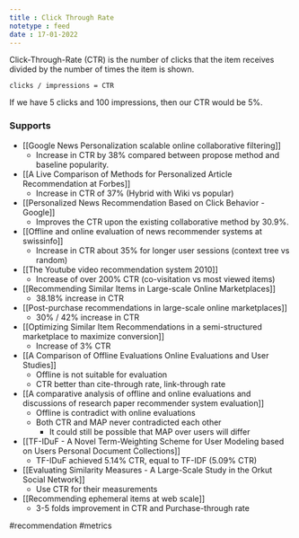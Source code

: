 ```yaml
---
title : Click Through Rate
notetype : feed
date : 17-01-2022
---
```



Click-Through-Rate (CTR) is the number of clicks that the item receives divided by the number of times the item is shown.

```
clicks / impressions = CTR
```

If we have 5 clicks and 100 impressions, then our CTR would be 5%.



### Supports
- [[Google News Personalization scalable online collaborative filtering]]
	- Increase in CTR by 38% compared between propose method and baseline popularity.
- [[A Live Comparison of Methods for Personalized Article Recommendation at Forbes]]
	- Increase in CTR of 37% (Hybrid with Wiki vs popular)
- [[Personalized News Recommendation Based on Click Behavior - Google]]
	- Improves the CTR upon the existing collaborative method by 30.9%.
- [[Offline and online evaluation of news recommender systems at swissinfo]]
	- Increase in CTR about 35% for longer user sessions (context tree vs random)
- [[The Youtube video recommendation system 2010]]
	- Increase of over 200% CTR (co-visitation vs most viewed items)
- [[Recommending Similar Items in Large-scale Online Marketplaces]]
	- 38.18% increase in CTR
- [[Post-purchase recommendations in large-scale online marketplaces]]
	- 30% / 42% increase in CTR
- [[Optimizing Similar Item Recommendations in a semi-structured marketplace to maximize conversion]]
	-  Increase of 3% CTR
- [[A Comparison of Offline Evaluations Online Evaluations and User Studies]]
	- Offline is not suitable for evaluation
	- CTR better than cite-through rate, link-through rate
- [[A comparative analysis of offline and online evaluations and discussions of research paper recommender system evaluation]]
	- 	Offline is contradict with online evaluations
	- Both CTR and MAP never contradicted each other
		- It could still be possible that MAP over users will differ
- [[TF-IDuF - A Novel Term-Weighting Scheme for User Modeling based on Users Personal Document Collections]]
	- TF-IDuF achieved 5.14% CTR, equal to TF-IDF (5.09% CTR)
- [[Evaluating Similarity Measures - A Large-Scale Study  in the Orkut Social Network]]
	- Use CTR for their measurements
- [[Recommending ephemeral items at web scale]]
	- 3-5 folds improvement in CTR and Purchase-through rate


#recommendation #metrics